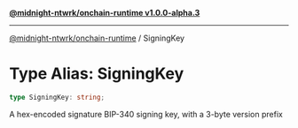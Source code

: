 [**@midnight-ntwrk/onchain-runtime v1.0.0-alpha.3**](../README.md)

***

[@midnight-ntwrk/onchain-runtime](../globals.md) / SigningKey

# Type Alias: SigningKey

```ts
type SigningKey: string;
```

A hex-encoded signature BIP-340 signing key, with a 3-byte version prefix
